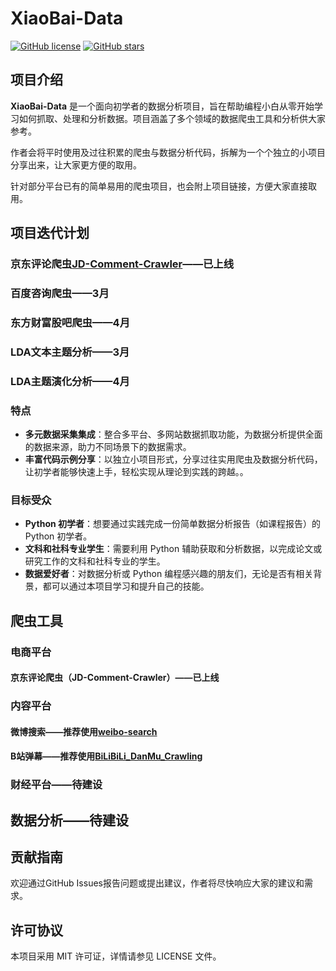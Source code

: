 # XiaoBai-Data

[![GitHub license](https://img.shields.io/badge/license-MIT-blue.svg)](https://github.com/pythonfitness/XiaoBai-Data/blob/main/LICENSE)
[![GitHub stars](https://img.shields.io/github/stars/pythonfitness/XiaoBai-Data?style=social)](https://github.com/pythonfitness/XiaoBai-Data)

## 项目介绍

**XiaoBai-Data** 是一个面向初学者的数据分析项目，旨在帮助编程小白从零开始学习如何抓取、处理和分析数据。项目涵盖了多个领域的数据爬虫工具和分析供大家参考。

作者会将平时使用及过往积累的爬虫与数据分析代码，拆解为一个个独立的小项目分享出来，让大家更方便的取用。

针对部分平台已有的简单易用的爬虫项目，也会附上项目链接，方便大家直接取用。

## 项目迭代计划
### 京东评论爬虫[JD-Comment-Crawler](https://github.com/pythonfitness/XiaoBai-Data/blob/main/%E7%88%AC%E8%99%AB%E5%B7%A5%E5%85%B7/%E7%94%B5%E5%95%86%E5%B9%B3%E5%8F%B0/JD-Comment-Crawler/readme.md)——**已上线**

### 百度咨询爬虫——3月

### 东方财富股吧爬虫——4月

### LDA文本主题分析——3月

### LDA主题演化分析——4月

### 特点
- **多元数据采集集成**：整合多平台、多网站数据抓取功能，为数据分析提供全面的数据来源，助力不同场景下的数据需求。
- **丰富代码示例分享**：以独立小项目形式，分享过往实用爬虫及数据分析代码，让初学者能够快速上手，轻松实现从理论到实践的跨越。。

### 目标受众
- **Python 初学者**：想要通过实践完成一份简单数据分析报告（如课程报告）的 Python 初学者。
- **文科和社科专业学生**：需要利用 Python 辅助获取和分析数据，以完成论文或研究工作的文科和社科专业的学生。
- **数据爱好者**：对数据分析或 Python 编程感兴趣的朋友们，无论是否有相关背景，都可以通过本项目学习和提升自己的技能。

## 爬虫工具

### 电商平台
#### 京东评论爬虫（JD-Comment-Crawler）——**已上线**

### 内容平台
#### 微博搜索——推荐使用[weibo-search](https://github.com/dataabc/weibo-search) 
#### B站弹幕——推荐使用[BiLiBiLi_DanMu_Crawling](https://github.com/HengXin666/BiLiBiLi_DanMu_Crawling) 

### 财经平台——待建设

## 数据分析——待建设

## 贡献指南
欢迎通过GitHub Issues报告问题或提出建议，作者将尽快响应大家的建议和需求。

## 许可协议
本项目采用 MIT 许可证，详情请参见 LICENSE 文件。
